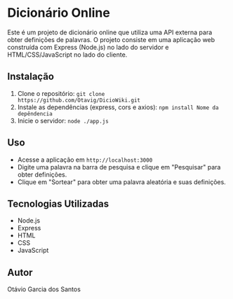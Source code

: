 # Dicionário Online

Este é um projeto de dicionário online que utiliza uma API externa para obter definições de palavras. O projeto consiste em uma aplicação web construída com Express (Node.js) no lado do servidor e HTML/CSS/JavaScript no lado do cliente.

## Instalação

1. Clone o repositório: `git clone https://github.com/Otavig/DicioWiki.git`
2. Instale as dependências (express, cors e axios): `npm install Nome da depêndencia` 
3. Inicie o servidor: `node ./app.js`

## Uso

- Acesse a aplicação em `http://localhost:3000`
- Digite uma palavra na barra de pesquisa e clique em "Pesquisar" para obter definições.
- Clique em "Sortear" para obter uma palavra aleatória e suas definições.

## Tecnologias Utilizadas

- Node.js
- Express
- HTML
- CSS
- JavaScript

## Autor

Otávio Garcia dos Santos

